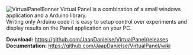 ![VirtualPanelBanner](https://user-images.githubusercontent.com/21175753/57934315-c0307a80-78bf-11e9-8036-76c70648bdcb.png)
Virtual Panel is a combination of a small windows application and a Arduino library.<br>
Writing only Arduino code it is easy to setup control over experiments and display results on the Panel application on your PC.<br>

**Download:** https://github.com/JaapDanielse/VirtualPanel/releases <br>
**Documentation:** https://github.com/JaapDanielse/VirtualPanel/wiki <br>
